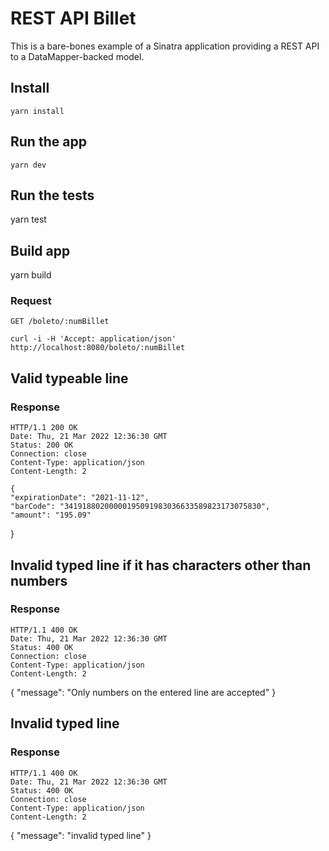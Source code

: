 # REST API Billet

This is a bare-bones example of a Sinatra application providing a REST
API to a DataMapper-backed model.

## Install

    yarn install

## Run the app

    yarn dev

## Run the tests

   yarn test
## Build app

   yarn build

### Request

`GET /boleto/:numBillet`

    curl -i -H 'Accept: application/json' http://localhost:8080/boleto/:numBillet

## Valid typeable line
### Response

    HTTP/1.1 200 OK
    Date: Thu, 21 Mar 2022 12:36:30 GMT
    Status: 200 OK
    Connection: close
    Content-Type: application/json
    Content-Length: 2

    {
    "expirationDate": "2021-11-12",
    "barCode": "34191880200000195091983036633589823173075830",
    "amount": "195.09"
}

## Invalid typed line if it has characters other than numbers
### Response

    HTTP/1.1 400 OK
    Date: Thu, 21 Mar 2022 12:36:30 GMT
    Status: 400 OK
    Connection: close
    Content-Type: application/json
    Content-Length: 2

   {
    "message": "Only numbers on the entered line are accepted"
}
## Invalid typed line
### Response

    HTTP/1.1 400 OK
    Date: Thu, 21 Mar 2022 12:36:30 GMT
    Status: 400 OK
    Connection: close
    Content-Type: application/json
    Content-Length: 2

   {
    "message": "invalid typed line"
}